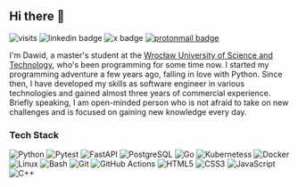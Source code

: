 ## Hi there 👋

![visits](https://komarev.com/ghpvc/?username=raczu&abbreviated=true&style=flat&label=Vists&color=blue)
![linkedin badge](https://img.shields.io/badge/raczu-blue?style=flat&logo=linkedin&color=%230A66C2&link=https%3A%2F%2Fwww.linkedin.com%2Fin%2Fraczu)
![x badge](https://img.shields.io/badge/%40raczuu1-black?style=flat&logo=x&link=https%3A%2F%2Ftwitter.com%2Fraczuu1)
[![protonmail badge](https://img.shields.io/badge/raczu%2Bcontact%40protonmail.com-white?style=flat&logo=protonmail&color=%23382580)](mailto:raczu+contact@protonmail.com)

I'm Dawid, a master's student at the [Wrocław University of Science and Technology](https://pwr.edu.pl/en/), who's been programming for some time now. I started my programming adventure a few years ago, falling in love with Python. Since then, I have developed my skills as software engineer in various technologies and gained almost three years of commercial experience. Briefly speaking, I am open-minded person who is not afraid to take on new challenges and is focused on gaining new knowledge every day.

### Tech Stack

![Python](https://img.shields.io/badge/Python-gray?style=for-the-badge&logo=python&logoColor=white)
![Pytest](https://img.shields.io/badge/Pytest-gray?style=for-the-badge&logo=pytest&logoColor=white)
![FastAPI](https://img.shields.io/badge/FastAPI-gray?style=for-the-badge&logo=fastapi&logoColor=white)
![PostgreSQL](https://img.shields.io/badge/PostgreSQL-gray?style=for-the-badge&logo=postgresql&logoColor=white)
![Go](https://img.shields.io/badge/Go-gray?style=for-the-badge&logo=go&logoColor=white)
![Kubernetess](https://img.shields.io/badge/Kubernetes-gray?style=for-the-badge&logo=kubernetes&logoColor=white)
![Docker](https://img.shields.io/badge/Docker-gray?style=for-the-badge&logo=docker&logoColor=white)
![Linux](https://img.shields.io/badge/Linux-gray?style=for-the-badge&logo=linux&logoColor=white)
![Bash](https://img.shields.io/badge/Bash-gray?style=for-the-badge&logo=gnu-bash&logoColor=white)
![Git](https://img.shields.io/badge/Git-gray?style=for-the-badge&logo=git&logoColor=white)
![GitHub Actions](https://img.shields.io/badge/GitHub%20Actions-gray?style=for-the-badge&logo=github-actions&logoColor=white)
![HTML5](https://img.shields.io/badge/HTML5-gray?style=for-the-badge&logo=html5&logoColor=white)
![CSS3](https://img.shields.io/badge/CSS3-gray?style=for-the-badge&logo=css3&logoColor=white)
![JavaScript](https://img.shields.io/badge/JavaScript-gray?style=for-the-badge&logo=javascript&logoColor=white)
![C++](https://img.shields.io/badge/C%2B%2B-gray?style=for-the-badge&logo=c%2B%2B&logoColor=white)
